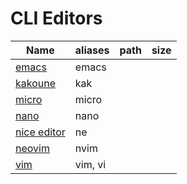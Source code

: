 # CLI Editors

Name | aliases | path | size
---|---|---|---|
[emacs](https://www.gnu.org/software/emacs/download.html#gnu-linux) | emacs | |
[kakoune](https://github.com/mawww/kakoune?tab=readme-ov-file#installing) | kak | |
[micro](https://github.com/zyedidia/micro?tab=readme-ov-file#package-managers) | micro | |
[nano](https://www.nano-editor.org/download.php) | nano | |
[nice editor](https://github.com/vigna/ne/?tab=readme-ov-file#ports) | ne | |
[neovim](https://github.com/neovim/neovim?tab=readme-ov-file#install-from-package) | nvim | |
[vim](https://github.com/vim/vim) | vim, vi | |
